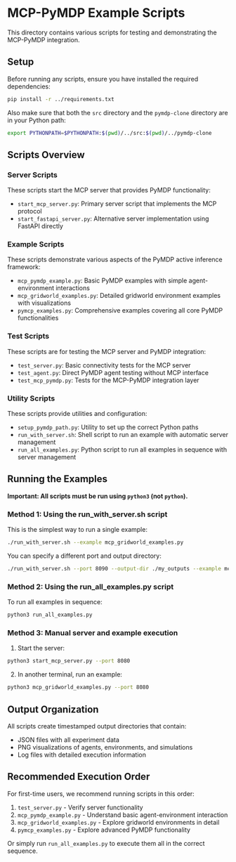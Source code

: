 # MCP-PyMDP Example Scripts

This directory contains various scripts for testing and demonstrating the MCP-PyMDP integration.

## Setup

Before running any scripts, ensure you have installed the required dependencies:

```bash
pip install -r ../requirements.txt
```

Also make sure that both the `src` directory and the `pymdp-clone` directory are in your Python path:

```bash
export PYTHONPATH=$PYTHONPATH:$(pwd)/../src:$(pwd)/../pymdp-clone
```

## Scripts Overview

### Server Scripts

These scripts start the MCP server that provides PyMDP functionality:

- `start_mcp_server.py`: Primary server script that implements the MCP protocol
- `start_fastapi_server.py`: Alternative server implementation using FastAPI directly

### Example Scripts

These scripts demonstrate various aspects of the PyMDP active inference framework:

- `mcp_pymdp_example.py`: Basic PyMDP examples with simple agent-environment interactions
- `mcp_gridworld_examples.py`: Detailed gridworld environment examples with visualizations
- `pymcp_examples.py`: Comprehensive examples covering all core PyMDP functionalities

### Test Scripts

These scripts are for testing the MCP server and PyMDP integration:

- `test_server.py`: Basic connectivity tests for the MCP server
- `test_agent.py`: Direct PyMDP agent testing without MCP interface
- `test_mcp_pymdp.py`: Tests for the MCP-PyMDP integration layer

### Utility Scripts

These scripts provide utilities and configuration:

- `setup_pymdp_path.py`: Utility to set up the correct Python paths
- `run_with_server.sh`: Shell script to run an example with automatic server management
- `run_all_examples.py`: Python script to run all examples in sequence with server management

## Running the Examples

**Important: All scripts must be run using `python3` (not `python`).**

### Method 1: Using the run_with_server.sh script

This is the simplest way to run a single example:

```bash
./run_with_server.sh --example mcp_gridworld_examples.py
```

You can specify a different port and output directory:

```bash
./run_with_server.sh --port 8090 --output-dir ./my_outputs --example mcp_pymdp_example.py
```

### Method 2: Using the run_all_examples.py script

To run all examples in sequence:

```bash
python3 run_all_examples.py
```

### Method 3: Manual server and example execution

1. Start the server:
```bash
python3 start_mcp_server.py --port 8080
```

2. In another terminal, run an example:
```bash
python3 mcp_gridworld_examples.py --port 8080
```

## Output Organization

All scripts create timestamped output directories that contain:

- JSON files with all experiment data
- PNG visualizations of agents, environments, and simulations
- Log files with detailed execution information

## Recommended Execution Order

For first-time users, we recommend running scripts in this order:

1. `test_server.py` - Verify server functionality
2. `mcp_pymdp_example.py` - Understand basic agent-environment interaction
3. `mcp_gridworld_examples.py` - Explore gridworld environments in detail
4. `pymcp_examples.py` - Explore advanced PyMDP functionality

Or simply run `run_all_examples.py` to execute them all in the correct sequence. 
